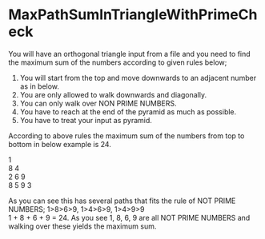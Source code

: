 # MaxPathSumInTriangleWithPrimeCheck
You will have an orthogonal triangle input from a file and you need to find the maximum sum of the numbers according to given rules below; <br />

1. You will start from the top and move downwards to an adjacent number as in below. <br />
2. You are only allowed to walk downwards and diagonally. <br />
3. You can only walk over NON PRIME NUMBERS. <br />
4. You have to reach at the end of the pyramid as much as possible. <br />
5. You have to treat your input as pyramid. <br />

According to above rules the maximum sum of the numbers from top to bottom in below example is 24. <br />

1 <br />
8 4 <br />
2 6 9 <br />
8 5 9 3 <br />

As you can see this has several paths that fits the rule of NOT PRIME NUMBERS; 1>8>6>9, 1>4>6>9, 1>4>9>9 <br />
1 + 8 + 6 + 9 = 24.  As you see 1, 8, 6, 9 are all NOT PRIME NUMBERS and walking over these yields the maximum sum.
